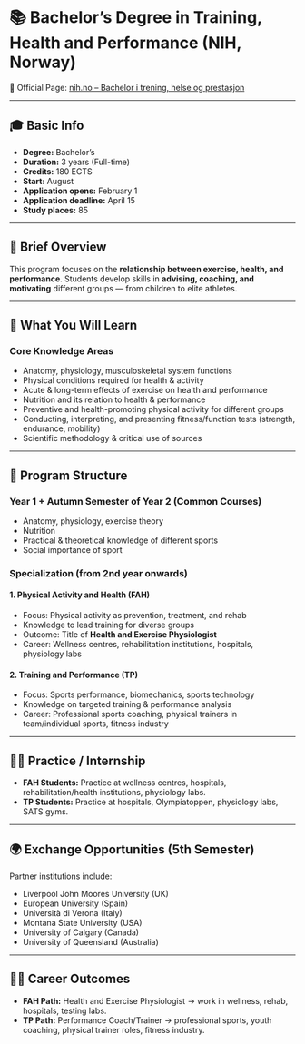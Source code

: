 # 📚 Bachelor’s Degree in Training, Health and Performance (NIH, Norway)

🔗 Official Page: [nih.no – Bachelor i trening, helse og prestasjon](https://www.nih.no/studier/programmer/bachelor-i-trening-helse-og-prestasjon/index.html)

---

## 🎓 Basic Info
- **Degree:** Bachelor’s  
- **Duration:** 3 years (Full-time)  
- **Credits:** 180 ECTS  
- **Start:** August  
- **Application opens:** February 1  
- **Application deadline:** April 15  
- **Study places:** 85  

---

## 📝 Brief Overview
This program focuses on the **relationship between exercise, health, and performance**. Students develop skills in **advising, coaching, and motivating** different groups — from children to elite athletes.  

---

## 📖 What You Will Learn
### Core Knowledge Areas
- Anatomy, physiology, musculoskeletal system functions  
- Physical conditions required for health & activity  
- Acute & long-term effects of exercise on health and performance  
- Nutrition and its relation to health & performance  
- Preventive and health-promoting physical activity for different groups  
- Conducting, interpreting, and presenting fitness/function tests (strength, endurance, mobility)  
- Scientific methodology & critical use of sources  

---

## 📅 Program Structure
### Year 1 + Autumn Semester of Year 2 (Common Courses)
- Anatomy, physiology, exercise theory  
- Nutrition  
- Practical & theoretical knowledge of different sports  
- Social importance of sport  

### Specialization (from 2nd year onwards)
#### 1. **Physical Activity and Health (FAH)**
- Focus: Physical activity as prevention, treatment, and rehab  
- Knowledge to lead training for diverse groups  
- Outcome: Title of **Health and Exercise Physiologist**  
- Career: Wellness centres, rehabilitation institutions, hospitals, physiology labs  

#### 2. **Training and Performance (TP)**
- Focus: Sports performance, biomechanics, sports technology  
- Knowledge on targeted training & performance analysis  
- Career: Professional sports coaching, physical trainers in team/individual sports, fitness industry  

---

## 👩‍🔬 Practice / Internship
- **FAH Students:** Practice at wellness centres, hospitals, rehabilitation/health institutions, physiology labs.  
- **TP Students:** Practice at hospitals, Olympiatoppen, physiology labs, SATS gyms.  

---

## 🌍 Exchange Opportunities (5th Semester)
Partner institutions include:  
- Liverpool John Moores University (UK)  
- European University (Spain)  
- Università di Verona (Italy)  
- Montana State University (USA)  
- University of Calgary (Canada)  
- University of Queensland (Australia)  

---

## 🧑‍🎓 Career Outcomes
- **FAH Path:** Health and Exercise Physiologist → work in wellness, rehab, hospitals, testing labs.  
- **TP Path:** Performance Coach/Trainer → professional sports, youth coaching, physical trainer roles, fitness industry.  

